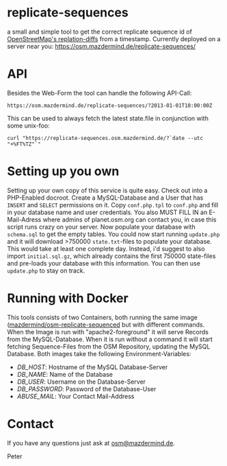 replicate-sequences
===================

a small and simple tool to get the correct replicate sequence id of [OpenStreetMap's replation-diffs](http://planet.osm.org/replication/) from a timestamp.
Currently deployed on a server near you: https://osm.mazdermind.de/replicate-sequences/


API
===

Besides the Web-Form the tool can handle the following API-Call:
```
https://osm.mazdermind.de/replicate-sequences/?2013-01-01T10:00:00Z
```

This can be used to always fetch the latest state.file in conjunction with some unix-foo:
```
curl "https://replicate-sequences.osm.mazdermind.de/?`date --utc "+%FT%TZ"`"
```

Setting up you own
==================

Setting up your own copy of this service is quite easy. Check out into a PHP-Enabled docroot. Create a MySQL-Database and a User that has `INSERT` and `SELECT` permissions on it. Copy `conf.php.tpl` to `conf.php` and fill in your database name and user credentials. You also MUST FILL IN an E-Mail-Adress where admins of planet.osm.org can contact you, in case this script runs crazy on your server.
Now populate your database with `schema.sql` to get the empty tables. You could now start running `update.php` and it will download >750000 `state.txt`-files to populate your database. This would take at least one complete day. Instead, i'd suggest to also import `initial.sql.gz`, which already contains the first 750000 state-files and pre-loads your database with this information. You can then use `update.php` to stay on track.


Running with Docker
===================
This tools consists of two Containers, both running the same image ([mazdermind/osm-replicate-sequenced](https://hub.docker.com/r/mazdermind/osm-replicate-sequenced/) but with different commands.
When the Image is run with "apache2-foreground" it will serve Records from the MySQL-Database. When it is run without a command it will start fetching Sequence-Files from the OSM Repository, updating the MySQL Database.
Both images take the following Environment-Variables:
- *DB_HOST*: Hostname of the MySQL Database-Server
- *DB_NAME*: Name of the Database
- *DB_USER*: Username on the Database-Server
- *DB_PASSWORD*: Password of the Database-User
- *ABUSE_MAIL*: Your Contact Mail-Address


Contact
=======

If you have any questions just ask at osm@mazdermind.de.

Peter
